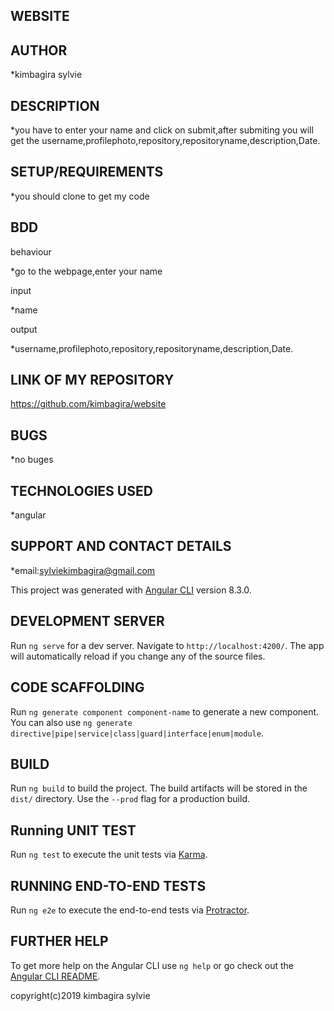 ## WEBSITE


## AUTHOR

*kimbagira sylvie


## DESCRIPTION

*you have to enter your name  and click on submit,after submiting you will get the username,profilephoto,repository,repositoryname,description,Date.

## SETUP/REQUIREMENTS

*you should clone to get  my code

## BDD

behaviour

*go to the webpage,enter your name

input

*name

output

*username,profilephoto,repository,repositoryname,description,Date.

## LINK OF MY REPOSITORY

https://github.com/kimbagira/website

## BUGS
 
 *no buges
 
 ## TECHNOLOGIES USED
 
 *angular
 
 ## SUPPORT AND CONTACT DETAILS
 
 *email:sylviekimbagira@gmail.com

This project was generated with [Angular CLI](https://github.com/angular/angular-cli) version 8.3.0.

## DEVELOPMENT SERVER

Run `ng serve` for a dev server. Navigate to `http://localhost:4200/`. The app will automatically reload if you change any of the source files.

## CODE SCAFFOLDING

Run `ng generate component component-name` to generate a new component. You can also use `ng generate directive|pipe|service|class|guard|interface|enum|module`.

## BUILD

Run `ng build` to build the project. The build artifacts will be stored in the `dist/` directory. Use the `--prod` flag for a production build.

## Running UNIT TEST

Run `ng test` to execute the unit tests via [Karma](https://karma-runner.github.io).

## RUNNING END-TO-END TESTS

Run `ng e2e` to execute the end-to-end tests via [Protractor](http://www.protractortest.org/).

## FURTHER HELP

To get more help on the Angular CLI use `ng help` or go check out the [Angular CLI README](https://github.com/angular/angular-cli/blob/master/README.md).



copyright(c)2019 kimbagira sylvie
